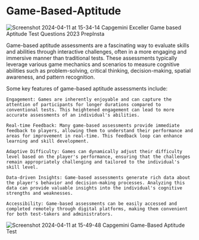 # Game-Based-Aptitude

![Screenshot 2024-04-11 at 15-34-14 Capgemini Exceller Game based Aptitude Test Questions 2023 PrepInsta](https://github.com/ArkS0001/Game-Based-Aptitude/assets/113760964/c3ddb92f-ed92-46ea-b1e1-fcde0cc3bd47)


Game-based aptitude assessments are a fascinating way to evaluate skills and abilities through interactive challenges, often in a more engaging and immersive manner than traditional tests. These assessments typically leverage various game mechanics and scenarios to measure cognitive abilities such as problem-solving, critical thinking, decision-making, spatial awareness, and pattern recognition.

Some key features of game-based aptitude assessments include:

    Engagement: Games are inherently enjoyable and can capture the attention of participants for longer durations compared to conventional tests. This heightened engagement can lead to more accurate assessments of an individual's abilities.

    Real-time Feedback: Many game-based assessments provide immediate feedback to players, allowing them to understand their performance and areas for improvement in real-time. This feedback loop can enhance learning and skill development.

    Adaptive Difficulty: Games can dynamically adjust their difficulty level based on the player's performance, ensuring that the challenges remain appropriately challenging and tailored to the individual's skill level.

    Data-driven Insights: Game-based assessments generate rich data about the player's behavior and decision-making processes. Analyzing this data can provide valuable insights into the individual's cognitive strengths and weaknesses.

    Accessibility: Game-based assessments can be easily accessed and completed remotely through digital platforms, making them convenient for both test-takers and administrators.

![Screenshot 2024-04-11 at 15-49-48 Capgemini Game-Based Aptitude Test](https://github.com/ArkS0001/Game-Based-Aptitude/assets/113760964/077b8888-f518-414f-afa9-91ce2c23f304)

